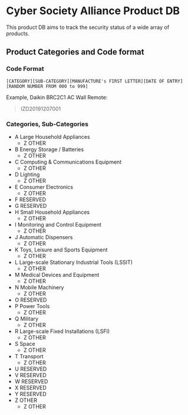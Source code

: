 # Cyber Society Alliance Product DB

This product DB aims to track the security status of a wide array of products.

## Product Categories and Code format

### Code Format

```
[CATEGORY][SUB-CATEGORY][MANUFACTURE's FIRST LETTER][DATE OF ENTRY][RANDOM NUMBER FROM 000 to 999]
```

Example, Daikin BRC2C1 AC Wall Remote:
> IZD20191207001

### Categories, Sub-Categories

- A Large Household Appliances
  - Z OTHER
- B Energy Storage / Batteries
  - Z OTHER
- C Computing & Communications Equipment
  - Z OTHER
- D Lighting
  - Z OTHER
- E Consumer Electronics
  - Z OTHER
- F RESERVED
- G RESERVED
- H Small Household Appliances
  - Z OTHER
- I Monitoring and Control Equipment
  - Z OTHER
- J Automatic Dispensers
  - Z OTHER
- K Toys, Leisure and Sports Equipment
  - Z OTHER
- L Large-scale Stationary Industrial Tools (LSSIT)
  - Z OTHER
- M Medical Devices and Equipment
  - Z OTHER
- N Mobile Machinery
  - Z OTHER
- O RESERVED
- P Power Tools
  - Z OTHER
- Q Military
  - Z OTHER
- R Large-scale Fixed Installations (LSFI)
  - Z OTHER
- S Space
  - Z OTHER
- T Transport
  - Z OTHER
- U RESERVED
- V RESERVED
- W RESERVED
- X RESERVED
- Y RESERVED
- Z OTHER
  - Z OTHER
